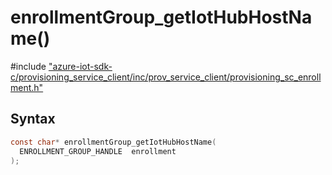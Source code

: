 # enrollmentGroup_getIotHubHostName()

\#include ["azure-iot-sdk-c/provisioning_service_client/inc/prov_service_client/provisioning_sc_enrollment.h"](../iot-c-ref-provisioning-sc-enrollment-h.md)  

## Syntax

```C
const char* enrollmentGroup_getIotHubHostName(
  ENROLLMENT_GROUP_HANDLE  enrollment
);

```

